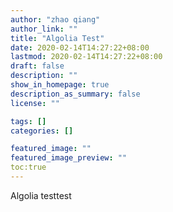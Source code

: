 ```yaml
---
author: "zhao qiang"
author_link: ""
title: "Algolia Test"
date: 2020-02-14T14:27:22+08:00
lastmod: 2020-02-14T14:27:22+08:00
draft: false
description: ""
show_in_homepage: true
description_as_summary: false
license: ""

tags: []
categories: []

featured_image: ""
featured_image_preview: ""
toc:true
---
```








Algolia testtest